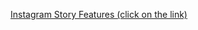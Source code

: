[Instagram Story Features (click on the link)](https://sammywysor.github.io/Instagram-Stories-Feauture/)
